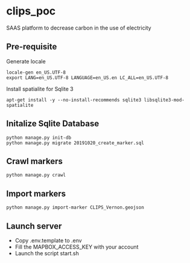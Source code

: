 # clips_poc

SAAS platform to decrease carbon in the use of electricity

## Pre-requisite

Generate locale
```
locale-gen en_US.UTF-8
export LANG=en_US.UTF-8 LANGUAGE=en_US.en LC_ALL=en_US.UTF-8
```

Install spatialite for Sqlite 3

```
apt-get install -y --no-install-recommends sqlite3 libsqlite3-mod-spatialite
```


## Initalize Sqlite Database


```
python manage.py init-db
python manage.py migrate 20191020_create_marker.sql
```

## Crawl markers


```
python manage.py crawl 
```

## Import markers

```
python manage.py import-marker CLIPS_Vernon.geojson 

```


## Launch server

- Copy .env.template to .env 
- Fill the MAPBOX_ACCESS_KEY with your account
- Launch the script start.sh





